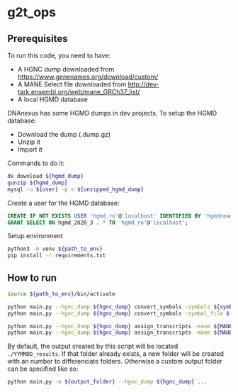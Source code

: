 # g2t_ops

## Prerequisites

To run this code, you need to have:

- A HGNC dump downloaded from https://www.genenames.org/download/custom/
- A MANE Select file downloaded from http://dev-tark.ensembl.org/web/mane_GRCh37_list/
- A local HGMD database

DNAnexus has some HGMD dumps in dev projects. To setup the HGMD database:

- Download the dump (.dump.gz)
- Unzip it
- Import it

Commands to do it:

```bash
dx download ${hgmd_dump}
gunzip ${hgmd_dump}
mysql -u ${user} -p < ${unzipped_hgmd_dump}
```

Create a user for the HGMD database:

```sql
CREATE IF NOT EXISTS USER 'hgmd_ro'@'localhost' IDENTIFIED BY 'hgmdreadonly';
GRANT SELECT ON hgmd_2020_3 . * TO 'hgmd_ro'@'localhost';
```

Setup environment

```bash
python3 -m venv ${path_to_env}
pip install -r requirements.txt
```

## How to run

```bash
source ${path_to_env}/bin/activate

python main.py --hgnc_dump ${hgnc_dump} convert_symbols -symbols ${symbol} ${symbol} ...
python main.py --hgnc_dump ${hgnc_dump} convert_symbols -symbol_file ${symbol_file}

python main.py --hgnc_dump ${hgnc_dump} assign_transcripts -mane ${MANE_Select_file} -hgmd ${database_name} ${database_usr} ${database_pwd} -hgnc_ids ${hgnc_id} ${hgnc_id} ...
python main.py --hgnc_dump ${hgnc_dump} assign_transcripts -mane ${MANE_Select_file} -hgmd ${database_name} ${database_usr} ${database_pwd} -hgnc_file ${hgnc_file}
```

By default, the output created by this script will be located `./YYMMDD_results`. If that folder already exists, a new folder will be created with an number to differenciate folders.
Otherwise a custom output folder can be specified like so:

```bash
python main.py -o ${output_folder} --hgnc_dump ${hgnc_dump} ...
```
